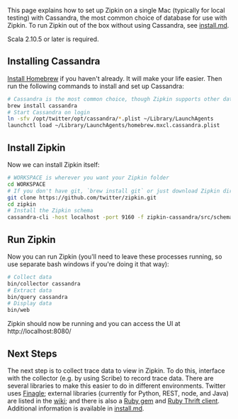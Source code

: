 This page explains how to set up Zipkin on a single Mac (typically for local
testing) with Cassandra, the most common choice of database for use with Zipkin.
To run Zipkin out of the box without using Cassandra, see
[install.md](https://github.com/twitter/zipkin/blob/master/doc/install.md).

Scala 2.10.5 or later is required.

## Installing Cassandra

[Install Homebrew](http://mxcl.github.io/homebrew/) if you haven't already. It
will make your life easier. Then run the following commands to install
and set up Cassandra:

```bash
# Cassandra is the most common choice, though Zipkin supports other databases
brew install cassandra
# Start Cassandra on login
ln -sfv /opt/twitter/opt/cassandra/*.plist ~/Library/LaunchAgents
launchctl load ~/Library/LaunchAgents/homebrew.mxcl.cassandra.plist
```

## Install Zipkin

Now we can install Zipkin itself:

```bash
# WORKSPACE is wherever you want your Zipkin folder
cd WORKSPACE
# If you don't have git, `brew install git` or just download Zipkin directly
git clone https://github.com/twitter/zipkin.git
cd zipkin
# Install the Zipkin schema
cassandra-cli -host localhost -port 9160 -f zipkin-cassandra/src/schema/cassandra-schema.txt
```

## Run Zipkin

Now you can run Zipkin (you'll need to leave these processes running, so use
separate bash windows if you're doing it that way):

```bash
# Collect data
bin/collector cassandra
# Extract data
bin/query cassandra
# Display data
bin/web
```

Zipkin should now be running and you can access the UI at http://localhost:8080/

## Next Steps

The next step is to collect trace data to view in Zipkin. To do this, interface
with the collector (e.g. by using Scribe) to record trace data. There are
several libraries to make this easier to do in different environments. Twitter
uses [Finagle](https://github.com/twitter/finagle/tree/master/finagle-zipkin);
external libraries (currently for Python, REST, node, and Java) are listed in the
[wiki](https://github.com/twitter/zipkin/wiki#external-projects-that-use-zipkin);
and there is also a [Ruby gem](https://rubygems.org/gems/finagle-thrift) and
[Ruby Thrift client](https://github.com/twitter/thrift_client). Additional
information is available in
[install.md](https://github.com/twitter/zipkin/blob/master/doc/install.md).
